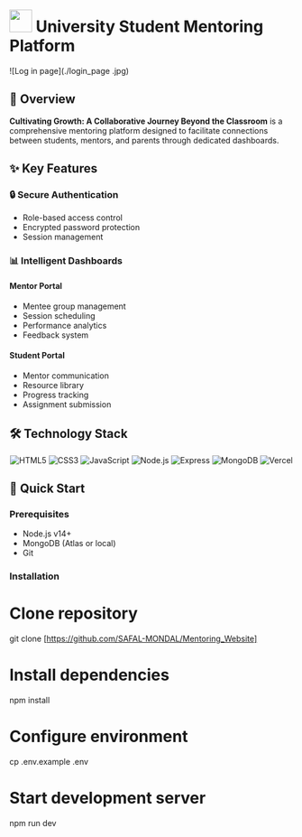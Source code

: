 # <img src="https://cdn-icons-png.flaticon.com/512/3079/3079165.png" width="40"> University Student Mentoring Platform

![Log in page](./login_page .jpg)

## 🌱 Overview
**Cultivating Growth: A Collaborative Journey Beyond the Classroom** is a comprehensive mentoring platform designed to facilitate connections between students, mentors, and parents through dedicated dashboards.

## ✨ Key Features

### 🔒 Secure Authentication
- Role-based access control 
- Encrypted password protection
- Session management

### 📊 Intelligent Dashboards

#### Mentor Portal
- Mentee group management
- Session scheduling
- Performance analytics
- Feedback system

#### Student Portal
- Mentor communication
- Resource library
- Progress tracking
- Assignment submission

## 🛠 Technology Stack

<div align="center">
  <img src="https://img.shields.io/badge/HTML5-E34F26?style=for-the-badge&logo=html5&logoColor=white" alt="HTML5">
  <img src="https://img.shields.io/badge/CSS3-1572B6?style=for-the-badge&logo=css3&logoColor=white" alt="CSS3">
  <img src="https://img.shields.io/badge/JavaScript-F7DF1E?style=for-the-badge&logo=javascript&logoColor=black" alt="JavaScript">
  <img src="https://img.shields.io/badge/Node.js-339933?style=for-the-badge&logo=nodedotjs&logoColor=white" alt="Node.js">
  <img src="https://img.shields.io/badge/Express.js-000000?style=for-the-badge&logo=express&logoColor=white" alt="Express">
  <img src="https://img.shields.io/badge/MongoDB-4EA94B?style=for-the-badge&logo=mongodb&logoColor=white" alt="MongoDB">
  <img src="https://img.shields.io/badge/Vercel-000000?style=for-the-badge&logo=vercel&logoColor=white" alt="Vercel">
</div>

## 🚀 Quick Start

### Prerequisites
- Node.js v14+
- MongoDB (Atlas or local)
- Git

### Installation

# Clone repository
git clone [https://github.com/SAFAL-MONDAL/Mentoring_Website]

# Install dependencies
npm install

# Configure environment
cp .env.example .env

# Start development server
npm run dev
